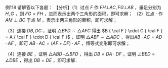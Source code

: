 例118 请解答以下各题： 【分析】（1）过点 $F$ 作 $F H \bot A C , F G \bot A B$ ，垂足分别为 $H , G$ ，则 $F G = F H$ ，进而表示出两个三角形的面积，即可求解；
（2）过点 $\cdot$ 作 $A M \perp B C$ 于点 $M$ ，表示出两三角形的面积，即可求解；

（3）连接 $D B , D C$ ，证明 $\triangle B F D \sim \triangle A F C$ 得出 $B { \cal F } \cdot C { \cal F } = A { \cal F } \cdot D { \cal F }$ ，证明 $\triangle A B F \sim \triangle A D C$ ，得出$A B \cdot A C = A D \cdot A F$ ，即可 $A B \cdot A C = ( A F + D F ) \cdot A F$ ，恒等式变形即可求解；

（4）连接 $B E$ ，证明 $\triangle A B D \neg \triangle B F D$ ，得出 $D B = D A \cdot D F$ ，证明 $\angle B E D = \angle D B E$ ，得出 $D B = D E$ ，即可求解．
